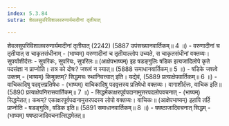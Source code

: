 ```yaml
---
index: 5.3.84
sutra: शेवलसुपरिविशालवरुणार्यमादीनां तृतीयात्

---
```

शेवलसुपरिविशालवरुणार्यमादीनां तृतीयात् (2242) (5887 उपंसख्यानवार्तिकम्॥ 4 ॥) - वरुणादीनां च तृतीयात् स चाकृतसंधीनाम् - (भाष्यम्) वरुणादीनां च तृतीयाल्लोप उच्यते, स चाकृतसंधीनां वक्तव्यः। सुपर्याशीर्दत्तः - सुपरिकः, सुपरियः, सुपरिलः॥ (आक्षेपभाष्यम्) इह षडङ्गुलिः षडिक इत्यजादिलोपे कृते पदसंज्ञा न प्राप्नोति। तत्र को दोषः? जश्त्वं न स्यात्॥ (5888 समाधानवार्तिकम्॥ 5 ॥) - षडिके जश्त्वे उक्तम् - (भाष्यम्) किमुक्तम्?  सिद्धमचः स्थानिवत्त्वात् इति। यद्येवं, (5889 प्रत्याक्षेपवार्तिकम्॥ 6 ॥) - वाचिकादिषु पदवृत्तप्रतिषेधः - (भाष्यम्) वाचिकादिषु पदवृत्तस्य प्रतिषेधो वक्तव्यः। वागाशीर्दत्तः, वाचिक इति॥ (5890 प्रत्याक्षेपनिरासवार्तिकम्॥ 7 ॥) - सिद्धमेकाक्षरपूर्वपदानामुत्तरपदलोपवचनात् - (भाष्यम्) सिद्धमेतत्। कथम्? एकाक्षरपूर्वपदानामुत्तरपदस्य लोपो वक्तव्यः। वाचिकः॥ (आक्षेपभाष्यम्) इहापि तर्हि प्राप्नोति - षडङ्गुलिः, षडिक इति॥ (5891 समाधानवार्तिकम्॥ 8 ॥) - षषष्ठाजादिवचनात् सिद्धम् - (भाष्यम्) षषष्ठाजादिवचनात्सिद्धमेतत्॥